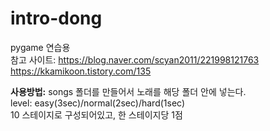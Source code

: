 # intro-dong
pygame 연습용<br>
참고 사이트: https://blog.naver.com/scyan2011/221998121763<br>
https://kkamikoon.tistory.com/135

<strong>사용방법:</strong> songs 폴더를 만들어서 노래를 해당 폴더 안에 넣는다.<br>
level: easy(3sec)/normal(2sec)/hard(1sec)<br>
10 스테이지로 구성되어있고, 한 스테이지당 1점
